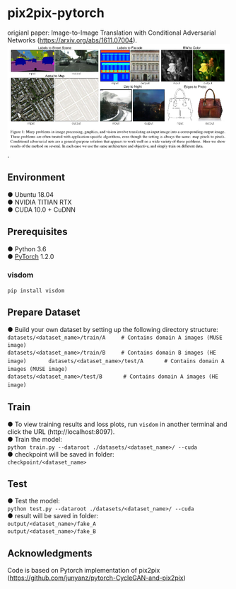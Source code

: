# pix2pix-pytorch
origianl paper: Image-to-Image Translation with Conditional Adversarial Networks (https://arxiv.org/abs/1611.07004).  
![](https://github.com/Tonyhuiii/pix2pix-pytorch/blob/main/1.png).
## Environment
● Ubuntu 18.04  
● NVIDIA TITIAN RTX  
● CUDA 10.0 + CuDNN 
## Prerequisites
● Python 3.6  
● [PyTorch](https://pytorch.org/) 1.2.0 
### visdom
`pip install visdom`

## Prepare Dataset
● Build your own dataset by setting up the following directory structure:  
`datasets/<dataset_name>/train/A　　　# Contains domain A images (MUSE image)`  
`datasets/<dataset_name>/train/B　　　# Contains domain B images (HE image)`    　　　
`datasets/<dataset_name>/test/A　　　　# Contains domain A images (MUSE image)`  
`datasets/<dataset_name>/test/B　　　　# Contains domain A images (HE image)`  　　
## Train
● To view training results and loss plots, run `visdom` in another terminal and click the URL (http://localhost:8097).  
● Train the model:     
`python train.py --dataroot ./datasets/<dataset_name>/ --cuda`  
● checkpoint will be saved in folder:  
`checkpoint/<dataset_name>`

## Test
● Test the model:   
`python test.py --dataroot ./datasets/<dataset_name>/ --cuda`  
● result will be saved in folder:    
`output/<dataset_name>/fake_A`  
`output/<dataset_name>/fake_B`

## Acknowledgments 
Code is based on Pytorch implementation of pix2pix
(https://github.com/junyanz/pytorch-CycleGAN-and-pix2pix)
